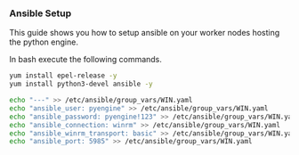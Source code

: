 ### Ansible Setup

This guide shows you how to setup ansible on your worker nodes hosting the python engine.

In bash execute the following commands.

``` bash
yum install epel-release -y
yum install python3-devel ansible -y

echo "---" >> /etc/ansible/group_vars/WIN.yaml
echo "ansible_user: pyengine" >> /etc/ansible/group_vars/WIN.yaml
echo "ansible_password: pyengine!123" >> /etc/ansible/group_vars/WIN.yaml
echo "ansible_connection: winrm" >> /etc/ansible/group_vars/WIN.yaml
echo "ansible_winrm_transport: basic" >> /etc/ansible/group_vars/WIN.yaml
echo "ansible_port: 5985" >> /etc/ansible/group_vars/WIN.yaml

